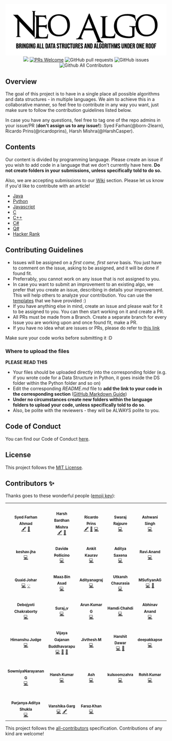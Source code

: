 <p align="center">
    <img src="img/neo_algo.png"><br>
    <img src="https://img.shields.io/github/license/tesseractcoding/neoalgo?style=flat">
    <a href="http://makeapullrequest.com" target="_blank"><img src="https://img.shields.io/badge/PRs-welcome-brightgreen.svg?style=flat" alt="PRs Welcome"></a>
    <img alt="GitHub pull requests" src="https://img.shields.io/github/issues-pr/tesseractcoding/neoalgo">
    <img alt="GitHub issues" src="https://img.shields.io/github/issues/tesseractcoding/neoalgo">
    <img alt="Github All Contributors" src="https://img.shields.io/github/all-contributors/tesseractcoding/neoalgo">
</p>

## Overview
The goal of this project is to have in a single place all possible algorithms and data structures - in multiple languages. We aim to achieve this in a collaborative manner, so feel free to contribute in any way you want, just make sure to follow the contribution guidelines listed below.

In case you have any questions, feel free to tag one of the repo admins in your issue/PR (__don't assign us to any issue!__): Syed Farhan(@born-2learn), Ricardo Prins(@ricardoprins), Harsh Mishra(@HarshCasper).

## Contents
Our content is divided by programming language. Please create an issue if you wish to add code in a language that we don't currently have here. __Do not create folders in your submissions, unless specifically told to do so.__

Also, we are accepting submissions to our [Wiki](https://github.com/TesseractCoding/NeoAlgo/wiki) section. Please let us know if you'd like to contribute with an article!

* [Java](/Java/README.md)
* [Python](/Python/README.md)
* [Javascript](/Javascript/README.md)
* [C](/C/README.md)
* [C++](/C++/README.md)
* [C#](/C#/README.md)
* [Q#](/Q#/README.md)
* [Hacker Rank](/HackerRank/README.md)

## Contributing Guidelines

* Issues will be assigned on a _first come, first serve_ basis. You just have to comment on the issue, asking to be assigned, and it will be done if found fit.
* Preferrably, you cannot work on any issue that is not assigned to you.
* In case you want to submit an improvement to an existing algo, we prefer that you create an issue, describing in details your improvement. This will help others to analyze your contribution. You can use the [templates](.github/ISSUE_TEMPLATE/algorithm-ds-proposal.md) that we have provided :)
* If you have anything else in mind, create an issue and please wait for it to be assigned to you. You can then start working on it and create a PR.
* All PRs must be made from a Branch. Create a separate branch for every Issue you are working upon and once found fit, make a PR.
* If you have no idea what are issues or PRs, please do refer to [this link](https://github.com/TesseractCoding/NeoAlgo/wiki/What-is-a-Pull-Request-and-how-to-do-it%3F)

Make sure your code works before submitting it :D

### Where to upload the files
__PLEASE READ THIS__
* Your files should be uploaded directly into the corresponding folder (e.g. if you wrote code for a Data Structure in Python, it goes inside the DS folder within the Python folder and so on)
* Edit the corresponding _README.md_ file to __add the link to your code in the corresponding section__ ([GitHub Markdown Guide](https://guides.github.com/features/mastering-markdown/))
* __Under no circumstances create new folders within the language folders to upload your code, unless specifically told to do so__. 
* Also, be polite with the reviewers - they will be ALWAYS polite to you.

## Code of Conduct
You can find our Code of Conduct [here](/CODE_OF_CONDUCT.md).

## License
This project follows the [MIT License](/LICENSE).

## Contributors ✨

Thanks goes to these wonderful people ([emoji key](https://allcontributors.org/docs/en/emoji-key)):

<!-- ALL-CONTRIBUTORS-LIST:START - Do not remove or modify this section -->
<!-- prettier-ignore-start -->
<!-- markdownlint-disable -->
<table>
  <tr>
    <td align="center"><a href="https://tesseractcoding.github.io/"><img src="https://avatars1.githubusercontent.com/u/42010556?v=4" width="100px;" alt=""/><br /><sub><b>Syed Farhan Ahmad</b></sub></a><br /><a href="#content-born-2learn" title="Content">🖋</a> <a href="https://github.com/TesseractCoding/NeoAlgo/commits?author=born-2learn" title="Documentation">📖</a></td>
    <td align="center"><a href="http://harshbardhanmishra.me"><img src="https://avatars1.githubusercontent.com/u/47351025?v=4" width="100px;" alt=""/><br /><sub><b>Harsh Bardhan Mishra</b></sub></a><br /><a href="#content-HarshCasper" title="Content">🖋</a> <a href="https://github.com/TesseractCoding/NeoAlgo/commits?author=HarshCasper" title="Documentation">📖</a></td>
    <td align="center"><a href="https://www.iamprins.com"><img src="https://avatars2.githubusercontent.com/u/54654484?v=4" width="100px;" alt=""/><br /><sub><b>Ricardo Prins</b></sub></a><br /><a href="#content-ricardoprins" title="Content">🖋</a> <a href="https://github.com/TesseractCoding/NeoAlgo/commits?author=ricardoprins" title="Documentation">📖</a> <a href="https://github.com/TesseractCoding/NeoAlgo/commits?author=ricardoprins" title="Code">💻</a></td>
    <td align="center"><a href="https://github.com/swarajpure"><img src="https://avatars3.githubusercontent.com/u/56217868?v=4" width="100px;" alt=""/><br /><sub><b>Swaraj Rajpure</b></sub></a><br /><a href="https://github.com/TesseractCoding/NeoAlgo/commits?author=swarajpure" title="Code">💻</a></td>
    <td align="center"><a href="https://www.linkedin.com/in/ashwanisng"><img src="https://avatars0.githubusercontent.com/u/44340485?v=4" width="100px;" alt=""/><br /><sub><b>Ashwani Singh</b></sub></a><br /><a href="https://github.com/TesseractCoding/NeoAlgo/commits?author=ashwanisng" title="Code">💻</a></td>
    <td align="center"><a href="https://github.com/AmanPriyanshu3"><img src="https://avatars2.githubusercontent.com/u/61093885?v=4" width="100px;" alt=""/><br /><sub><b>Aman Priyanshu</b></sub></a><br /><a href="https://github.com/TesseractCoding/NeoAlgo/commits?author=AmanPriyanshu" title="Code">💻</a></td>
    <td align="center"><a href="http://lucasamonrc.dev"><img src="https://avatars3.githubusercontent.com/u/53352488?v=4" width="100px;" alt=""/><br /><sub><b>Lucas Castro</b></sub></a><br /><a href="https://github.com/TesseractCoding/NeoAlgo/commits?author=lucasamonrc" title="Code">💻</a></td>
  </tr>
  <tr>
    <td align="center"><a href="https://github.com/keshav304"><img src="https://avatars0.githubusercontent.com/u/54927712?v=4" width="100px;" alt=""/><br /><sub><b>keshav jha</b></sub></a><br /><a href="https://github.com/TesseractCoding/NeoAlgo/commits?author=keshav304" title="Code">💻</a></td>
    <td align="center"><a href="https://davidepollicino.com/"><img src="https://avatars0.githubusercontent.com/u/23085146?v=4" width="100px;" alt=""/><br /><sub><b>Davide Pollicino</b></sub></a><br /><a href="https://github.com/TesseractCoding/NeoAlgo/commits?author=omonimus1" title="Code">💻</a></td>
    <td align="center"><a href="https://github.com/kauravankit25"><img src="https://avatars1.githubusercontent.com/u/53783410?v=4" width="100px;" alt=""/><br /><sub><b>Ankit Kaurav</b></sub></a><br /><a href="https://github.com/TesseractCoding/NeoAlgo/commits?author=kauravankit25" title="Code">💻</a></td>
    <td align="center"><a href="https://github.com/asaxena012"><img src="https://avatars2.githubusercontent.com/u/60032144?v=4" width="100px;" alt=""/><br /><sub><b>Aditya Saxena</b></sub></a><br /><a href="https://github.com/TesseractCoding/NeoAlgo/commits?author=asaxena012" title="Code">💻</a></td>
    <td align="center"><a href="https://github.com/RaviAnand111"><img src="https://avatars2.githubusercontent.com/u/59113935?v=4" width="100px;" alt=""/><br /><sub><b>Ravi Anand</b></sub></a><br /><a href="https://github.com/TesseractCoding/NeoAlgo/commits?author=RaviAnand111" title="Code">💻</a></td>
    <td align="center"><a href="https://www.linkedin.com/in/srilekhav"><img src="https://avatars3.githubusercontent.com/u/22850696?v=4" width="100px;" alt=""/><br /><sub><b>Srilekha Vinjamara</b></sub></a><br /><a href="https://github.com/TesseractCoding/NeoAlgo/commits?author=SRILEKHA-V19" title="Code">💻</a></td>
    <td align="center"><a href="https://www.linkedin.com/in/anush-krishna-8270941a0/"><img src="https://avatars3.githubusercontent.com/u/54374648?v=4" width="100px;" alt=""/><br /><sub><b>A N U S H</b></sub></a><br /><a href="https://github.com/TesseractCoding/NeoAlgo/commits?author=anushkrishnav" title="Code">💻</a> <a href="https://github.com/TesseractCoding/NeoAlgo/commits?author=anushkrishnav" title="Documentation">📖</a></td>
  </tr>
  <tr>
    <td align="center"><a href="https://equinox-13.github.io/"><img src="https://avatars0.githubusercontent.com/u/36486238?v=4" width="100px;" alt=""/><br /><sub><b>Quaid Johar</b></sub></a><br /><a href="https://github.com/TesseractCoding/NeoAlgo/commits?author=Equinox-13" title="Code">💻</a> <a href="#example-Equinox-13" title="Examples">💡</a></td>
    <td align="center"><a href="https://github.com/maaz-bin-asad"><img src="https://avatars0.githubusercontent.com/u/60134184?v=4" width="100px;" alt=""/><br /><sub><b>Maaz Bin Asad</b></sub></a><br /><a href="https://github.com/TesseractCoding/NeoAlgo/commits?author=maaz-bin-asad" title="Code">💻</a></td>
    <td align="center"><a href="https://www.linkedin.com/in/aditya-n-02a0a8192"><img src="https://avatars0.githubusercontent.com/u/42292430?v=4" width="100px;" alt=""/><br /><sub><b>Adityanagraj</b></sub></a><br /><a href="https://github.com/TesseractCoding/NeoAlgo/commits?author=Adityanagraj" title="Code">💻</a></td>
    <td align="center"><a href="https://utkarshchaurasia.netlify.com/"><img src="https://avatars1.githubusercontent.com/u/47274683?v=4" width="100px;" alt=""/><br /><sub><b>Utkarsh Chaurasia</b></sub></a><br /><a href="https://github.com/TesseractCoding/NeoAlgo/commits?author=UtkarshChaurasia" title="Code">💻</a></td>
    <td align="center"><a href="https://github.com/MSufiyanAG"><img src="https://avatars0.githubusercontent.com/u/63553397?v=4" width="100px;" alt=""/><br /><sub><b>MSufiyanAG</b></sub></a><br /><a href="https://github.com/TesseractCoding/NeoAlgo/commits?author=MSufiyanAG" title="Code">💻</a> <a href="https://github.com/TesseractCoding/NeoAlgo/commits?author=MSufiyanAG" title="Documentation">📖</a></td>
    <td align="center"><a href="https://kutt.it/4pX3NA"><img src="https://avatars2.githubusercontent.com/u/26149500?v=4" width="100px;" alt=""/><br /><sub><b>Haikel Fazzani</b></sub></a><br /><a href="https://github.com/TesseractCoding/NeoAlgo/commits?author=haikelfazzani" title="Code">💻</a></td>
    <td align="center"><a href="https://www.linkedin.com/in/ashutosh-tiwari-bb8119171"><img src="https://avatars0.githubusercontent.com/u/43310463?v=4" width="100px;" alt=""/><br /><sub><b>Ashutosh Tiwari</b></sub></a><br /><a href="https://github.com/TesseractCoding/NeoAlgo/commits?author=AshTiwari" title="Code">💻</a></td>
  </tr>
  <tr>
    <td align="center"><a href="https://myexpindark.me/"><img src="https://avatars0.githubusercontent.com/u/50295688?v=4" width="100px;" alt=""/><br /><sub><b>Debojyoti Chakraborty</b></sub></a><br /><a href="https://github.com/TesseractCoding/NeoAlgo/commits?author=sparkingdark" title="Code">💻</a></td>
    <td align="center"><a href="https://github.com/Surajv311"><img src="https://avatars0.githubusercontent.com/u/59371846?v=4" width="100px;" alt=""/><br /><sub><b>Suraj_v</b></sub></a><br /><a href="https://github.com/TesseractCoding/NeoAlgo/commits?author=Surajv311" title="Code">💻</a></td>
    <td align="center"><a href="https://github.com/GudlaArunKumar"><img src="https://avatars1.githubusercontent.com/u/58899747?v=4" width="100px;" alt=""/><br /><sub><b>Arun Kumar G</b></sub></a><br /><a href="https://github.com/TesseractCoding/NeoAlgo/commits?author=GudlaArunKumar" title="Code">💻</a></td>
    <td align="center"><a href="https://www.linkedin.com/in/hamdi-chahdi-452531104/"><img src="https://avatars3.githubusercontent.com/u/34605324?v=4" width="100px;" alt=""/><br /><sub><b>Hamdi Chahdi</b></sub></a><br /><a href="https://github.com/TesseractCoding/NeoAlgo/commits?author=hamdiChehdi" title="Code">💻</a></td>
    <td align="center"><a href="http://atarax665.github.io"><img src="https://avatars1.githubusercontent.com/u/29673671?v=4" width="100px;" alt=""/><br /><sub><b>Abhinav Anand</b></sub></a><br /><a href="https://github.com/TesseractCoding/NeoAlgo/commits?author=atarax665" title="Code">💻</a></td>
    <td align="center"><a href="https://aniketsingh98571.github.io/Web-Developer/"><img src="https://avatars3.githubusercontent.com/u/63097956?v=4" width="100px;" alt=""/><br /><sub><b>Aniket Singh</b></sub></a><br /><a href="https://github.com/TesseractCoding/NeoAlgo/commits?author=aniketsingh98571" title="Code">💻</a></td>
    <td align="center"><a href="https://github.com/settings/profile"><img src="https://avatars0.githubusercontent.com/u/46563834?v=4" width="100px;" alt=""/><br /><sub><b>Shubham Rattra</b></sub></a><br /><a href="https://github.com/TesseractCoding/NeoAlgo/commits?author=ShubhamRattra" title="Code">💻</a> <a href="https://github.com/TesseractCoding/NeoAlgo/commits?author=ShubhamRattra" title="Documentation">📖</a></td>
  </tr>
  <tr>
    <td align="center"><a href="https://github.com/Himanshu70565"><img src="https://avatars1.githubusercontent.com/u/47275183?v=4" width="100px;" alt=""/><br /><sub><b>Himanshu Judge</b></sub></a><br /><a href="https://github.com/TesseractCoding/NeoAlgo/commits?author=Himanshu70565" title="Code">💻</a></td>
    <td align="center"><a href="http://linkedin.com/in/vijayagb/"><img src="https://avatars0.githubusercontent.com/u/25801504?v=4" width="100px;" alt=""/><br /><sub><b>Vijaya Gajanan Buddhavarapu</b></sub></a><br /><a href="https://github.com/TesseractCoding/NeoAlgo/commits?author=VijayaGB98" title="Code">💻</a> <a href="https://github.com/TesseractCoding/NeoAlgo/commits?author=VijayaGB98" title="Documentation">📖</a> <a href="#ideas-VijayaGB98" title="Ideas, Planning, & Feedback">🤔</a></td>
    <td align="center"><a href="http://jivthesh.github.io"><img src="https://avatars3.githubusercontent.com/u/20579980?v=4" width="100px;" alt=""/><br /><sub><b>Jivthesh M</b></sub></a><br /><a href="https://github.com/TesseractCoding/NeoAlgo/commits?author=jivthesh" title="Code">💻</a></td>
    <td align="center"><a href="https://harshitdawar55.github.io"><img src="https://avatars2.githubusercontent.com/u/31154755?v=4" width="100px;" alt=""/><br /><sub><b>Harshit Dawar</b></sub></a><br /><a href="https://github.com/TesseractCoding/NeoAlgo/commits?author=HarshitDawar55" title="Code">💻</a> <a href="https://github.com/TesseractCoding/NeoAlgo/commits?author=HarshitDawar55" title="Documentation">📖</a></td>
    <td align="center"><a href="http://linkedin.com/in/deepak-k-31a414172"><img src="https://avatars1.githubusercontent.com/u/41117353?v=4" width="100px;" alt=""/><br /><sub><b>deepakkapse</b></sub></a><br /><a href="https://github.com/TesseractCoding/NeoAlgo/commits?author=deepakkapse" title="Code">💻</a></td>
    <td align="center"><a href="https://github.com/TanyaAggrawal"><img src="https://avatars1.githubusercontent.com/u/56471903?v=4" width="100px;" alt=""/><br /><sub><b>Tanya Aggarwal</b></sub></a><br /><a href="https://github.com/TesseractCoding/NeoAlgo/commits?author=TanyaAggrawal" title="Code">💻</a> <a href="https://github.com/TesseractCoding/NeoAlgo/commits?author=TanyaAggrawal" title="Documentation">📖</a></td>
    <td align="center"><a href="https://github.com/gaushikmr"><img src="https://avatars3.githubusercontent.com/u/59677936?v=4" width="100px;" alt=""/><br /><sub><b>Gaushik M.R</b></sub></a><br /><a href="https://github.com/TesseractCoding/NeoAlgo/commits?author=gaushikmr" title="Code">💻</a></td>
  </tr>
  <tr>
    <td align="center"><a href="https://www.linkedin.com/in/sowmiyanarayanan-g/"><img src="https://avatars2.githubusercontent.com/u/37922208?v=4" width="100px;" alt=""/><br /><sub><b>SowmiyaNarayanan G</b></sub></a><br /><a href="https://github.com/TesseractCoding/NeoAlgo/commits?author=GSNCodes" title="Code">💻</a></td>
    <td align="center"><a href="https://github.com/harsh-9in"><img src="https://avatars3.githubusercontent.com/u/54139847?v=4" width="100px;" alt=""/><br /><sub><b>Harsh Kumar</b></sub></a><br /><a href="https://github.com/TesseractCoding/NeoAlgo/commits?author=harsh-9in" title="Code">💻</a></td>
    <td align="center"><a href="https://pythonista7.github.io/"><img src="https://avatars0.githubusercontent.com/u/36104244?v=4" width="100px;" alt=""/><br /><sub><b>Ash</b></sub></a><br /><a href="https://github.com/TesseractCoding/NeoAlgo/commits?author=Pythonista7" title="Code">💻</a></td>
    <td align="center"><a href="https://github.com/kulsoomzahra"><img src="https://avatars0.githubusercontent.com/u/46336830?v=4" width="100px;" alt=""/><br /><sub><b>kulsoomzahra</b></sub></a><br /><a href="https://github.com/TesseractCoding/NeoAlgo/commits?author=kulsoomzahra" title="Code">💻</a></td>
    <td align="center"><a href="https://www.linkedin.com/in/rohitkumar-rk/"><img src="https://avatars3.githubusercontent.com/u/30660914?v=4" width="100px;" alt=""/><br /><sub><b>Rohit Kumar</b></sub></a><br /><a href="https://github.com/TesseractCoding/NeoAlgo/commits?author=rohitkumar-rk" title="Code">💻</a></td>
    <td align="center"><a href="http://iamrajiv.github.io"><img src="https://avatars0.githubusercontent.com/u/42106787?v=4" width="100px;" alt=""/><br /><sub><b>Rajiv Ranjan Singh</b></sub></a><br /><a href="https://github.com/TesseractCoding/NeoAlgo/commits?author=iamrajiv" title="Code">💻</a></td>
    <td align="center"><a href="https://about.me/omkarlanghe"><img src="https://avatars1.githubusercontent.com/u/22795064?v=4" width="100px;" alt=""/><br /><sub><b>Omkar Langhe</b></sub></a><br /><a href="https://github.com/TesseractCoding/NeoAlgo/commits?author=omkarlanghe" title="Code">💻</a></td>
  </tr>
  <tr>
    <td align="center"><a href="https://github.com/parjanyaacoder"><img src="https://avatars3.githubusercontent.com/u/46294122?v=4" width="100px;" alt=""/><br /><sub><b>Parjanya Aditya Shukla</b></sub></a><br /><a href="https://github.com/TesseractCoding/NeoAlgo/commits?author=parjanyaacoder" title="Code">💻</a></td>
    <td align="center"><a href="https://www.linkedin.com/in/vanshika-garg-9297a3188/"><img src="https://avatars3.githubusercontent.com/u/51471702?v=4" width="100px;" alt=""/><br /><sub><b>Vanshika Garg</b></sub></a><br /><a href="https://github.com/TesseractCoding/NeoAlgo/commits?author=Vanshikagarg17" title="Code">💻</a> <a href="#content-Vanshikagarg17" title="Content">🖋</a></td>
    <td align="center"><a href="https://www.linkedin.com/in/farazkhanfk7/"><img src="https://avatars2.githubusercontent.com/u/47111858?v=4" width="100px;" alt=""/><br /><sub><b>Faraz Khan</b></sub></a><br /><a href="https://github.com/TesseractCoding/NeoAlgo/commits?author=farazkhanfk7" title="Code">💻</a></td>
  </tr>
</table>

<!-- markdownlint-enable -->
<!-- prettier-ignore-end -->
<!-- ALL-CONTRIBUTORS-LIST:END -->

This project follows the [all-contributors](https://github.com/all-contributors/all-contributors) specification. Contributions of any kind are welcome!
